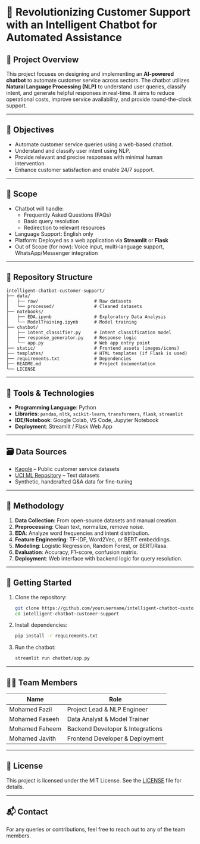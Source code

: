 # 💬 Revolutionizing Customer Support with an Intelligent Chatbot for Automated Assistance

## 🧠 Project Overview

This project focuses on designing and implementing an **AI-powered chatbot** to automate customer service across sectors. The chatbot utilizes **Natural Language Processing (NLP)** to understand user queries, classify intent, and generate helpful responses in real-time. It aims to reduce operational costs, improve service availability, and provide round-the-clock support.

---

## 🎯 Objectives

- Automate customer service queries using a web-based chatbot.
- Understand and classify user intent using NLP.
- Provide relevant and precise responses with minimal human intervention.
- Enhance customer satisfaction and enable 24/7 support.

---

## 📌 Scope

- Chatbot will handle:
  - Frequently Asked Questions (FAQs)
  - Basic query resolution
  - Redirection to relevant resources
- Language Support: English only
- Platform: Deployed as a web application via **Streamlit** or **Flask**
- Out of Scope (for now): Voice input, multi-language support, WhatsApp/Messenger integration

---

## 📂 Repository Structure

```
intelligent-chatbot-customer-support/
├── data/
│   ├── raw/                     # Raw datasets
│   └── processed/               # Cleaned datasets
├── notebooks/
│   ├── EDA.ipynb                # Exploratory Data Analysis
│   └── ModelTraining.ipynb      # Model training
├── chatbot/
│   ├── intent_classifier.py     # Intent classification model
│   ├── response_generator.py    # Response logic
│   └── app.py                   # Web app entry point
├── static/                      # Frontend assets (images/icons)
├── templates/                   # HTML templates (if Flask is used)
├── requirements.txt             # Dependencies
├── README.md                    # Project documentation
└── LICENSE
```

---

## 🔧 Tools & Technologies

- **Programming Language**: Python
- **Libraries**: `pandas`, `nltk`, `scikit-learn`, `transformers`, `flask`, `streamlit`
- **IDE/Notebook**: Google Colab, VS Code, Jupyter Notebook
- **Deployment**: Streamlit / Flask Web App

---

## 🗃️ Data Sources

- [Kaggle](https://www.kaggle.com) – Public customer service datasets
- [UCI ML Repository](https://archive.ics.uci.edu) – Text datasets
- Synthetic, handcrafted Q&A data for fine-tuning

---

## 🧪 Methodology

1. **Data Collection**: From open-source datasets and manual creation.
2. **Preprocessing**: Clean text, normalize, remove noise.
3. **EDA**: Analyze word frequencies and intent distribution.
4. **Feature Engineering**: TF-IDF, Word2Vec, or BERT embeddings.
5. **Modeling**: Logistic Regression, Random Forest, or BERT/Rasa.
6. **Evaluation**: Accuracy, F1-score, confusion matrix.
7. **Deployment**: Web interface with backend logic for query resolution.

---

## 🚀 Getting Started

1. Clone the repository:
   ```bash
   git clone https://github.com/yourusername/intelligent-chatbot-customer-support.git
   cd intelligent-chatbot-customer-support
   ```

2. Install dependencies:
   ```bash
   pip install -r requirements.txt
   ```

3. Run the chatbot:
   ```bash
   streamlit run chatbot/app.py
   ```

---

## 👨‍💻 Team Members

| Name             | Role                              |
|------------------|-----------------------------------|
| Mohamed Fazil    | Project Lead & NLP Engineer       |
| Mohamed Faseeh   | Data Analyst & Model Trainer      |
| Mohamed Faheem   | Backend Developer & Integrations  |
| Mohamed Javith   | Frontend Developer & Deployment   |

---

## 📜 License

This project is licensed under the MIT License. See the [LICENSE](./LICENSE) file for details.

---

## 📬 Contact

For any queries or contributions, feel free to reach out to any of the team members.
